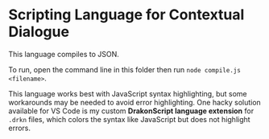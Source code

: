 # Scripting Language for Contextual Dialogue

This language compiles to JSON.

To run, open the command line in this folder then run `node compile.js <filename>`.

This language works best with JavaScript syntax highlighting, but some workarounds may be needed to avoid error highlighting. One hacky solution available for VS Code is my custom **DrakonScript language extension** for `.drkn` files, which colors the syntax like JavaScript but does not highlight errors.
